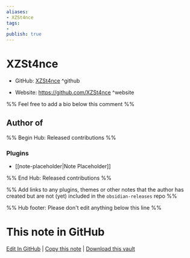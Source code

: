 ```yaml
---
aliases:
- XZSt4nce
tags:
- 
publish: true
---
```


# XZSt4nce

- GitHub: [XZSt4nce](https://github.com/XZSt4nce/) ^github
<!-- - Discord: `@` ^discord-->
- Website: <https://github.com/XZSt4nce> ^website
<!-- - [[Publish sites|Publish site]]: <https://> ^publish-->

%% Feel free to add a bio below this comment %%


## Author of

%% Begin Hub: Released contributions %%
### Plugins
- [[note-placeholder|Note Placeholder]]

%% End Hub: Released contributions %%

%% Add links to any plugins, themes or other notes that the author has created but are not (yet) included in the `obsidian-releases` repo %%

<!--
### Unlisted plugins
-->

<!--
### Others
-->

<!--
## Sponsor this author
-->

<!-- - [[GitHub sponsors]]: [Sponsor @XZSt4nce on GitHub Sponsors](https://github.com/sponsors/XZSt4nce) ^github-sponsor-->
<!-- - [[Buy me a coffee]]: <https://> ^buy-me-a-coffee-->
<!-- - [[PayPal]]: <https://> ^paypal-->
<!-- - [[Patreon]]: <https://> ^patreon-->

<!--
## Follow this author
-->

<!-- - [[YouTube Channels|On YouTube]]: <https://> ^youtube-->
<!-- - Twitter: <https://> ^twitter-->
<!-- - ... -->

%% Hub footer: Please don't edit anything below this line %%

# This note in GitHub

<span class="git-footer">[Edit In GitHub](https://github.dev/obsidian-community/obsidian-hub/blob/main/01%20-%20Community/People/XZSt4nce.md "git-hub-edit-note") | [Copy this note](https://raw.githubusercontent.com/obsidian-community/obsidian-hub/main/01%20-%20Community/People/XZSt4nce.md "git-hub-copy-note") | [Download this vault](https://github.com/obsidian-community/obsidian-hub/archive/refs/heads/main.zip "git-hub-download-vault") </span>
